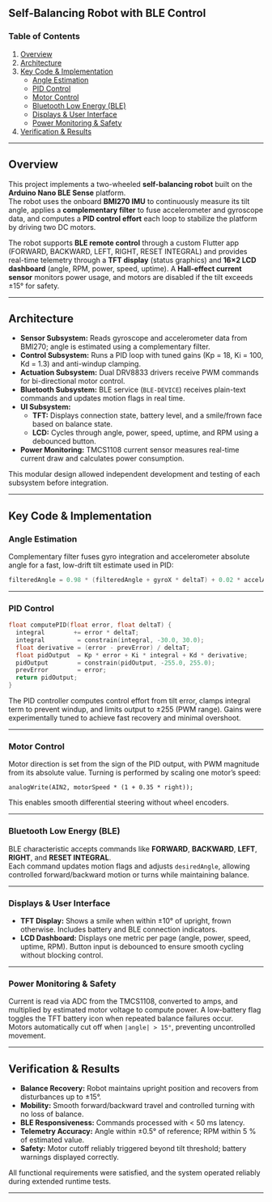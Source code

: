 ## Self-Balancing Robot with BLE Control

### Table of Contents
1. [Overview](#overview)  
2. [Architecture](#architecture)  
3. [Key Code & Implementation](#key-code--implementation)  
   - [Angle Estimation](#angle-estimation)  
   - [PID Control](#pid-control)  
   - [Motor Control](#motor-control)  
   - [Bluetooth Low Energy (BLE)](#bluetooth-low-energy-ble)  
   - [Displays & User Interface](#displays--user-interface)  
   - [Power Monitoring & Safety](#power-monitoring--safety)  
4. [Verification & Results](#verification--results)

---

## Overview

This project implements a two-wheeled **self-balancing robot** built on the **Arduino Nano BLE Sense** platform.  
The robot uses the onboard **BMI270 IMU** to continuously measure its tilt angle, applies a **complementary filter** to fuse accelerometer and gyroscope data, and computes a **PID control effort** each loop to stabilize the platform by driving two DC motors.  

The robot supports **BLE remote control** through a custom Flutter app (FORWARD, BACKWARD, LEFT, RIGHT, RESET INTEGRAL) and provides real-time telemetry through a **TFT display** (status graphics) and **16×2 LCD dashboard** (angle, RPM, power, speed, uptime). A **Hall-effect current sensor** monitors power usage, and motors are disabled if the tilt exceeds ±15° for safety.

---

## Architecture

- **Sensor Subsystem:** Reads gyroscope and accelerometer data from BMI270; angle is estimated using a complementary filter.  
- **Control Subsystem:** Runs a PID loop with tuned gains (Kp = 18, Ki = 100, Kd = 1.3) and anti-windup clamping.  
- **Actuation Subsystem:** Dual DRV8833 drivers receive PWM commands for bi-directional motor control.  
- **Bluetooth Subsystem:** BLE service (`BLE-DEVICE`) receives plain-text commands and updates motion flags in real time.  
- **UI Subsystem:**  
  - **TFT:** Displays connection state, battery level, and a smile/frown face based on balance state.  
  - **LCD:** Cycles through angle, power, speed, uptime, and RPM using a debounced button.  
- **Power Monitoring:** TMCS1108 current sensor measures real-time current draw and calculates power consumption.  

This modular design allowed independent development and testing of each subsystem before integration.

---

## Key Code & Implementation

### Angle Estimation

Complementary filter fuses gyro integration and accelerometer absolute angle for a fast, low-drift tilt estimate used in PID:  

```C  
filteredAngle = 0.98 * (filteredAngle + gyroX * deltaT) + 0.02 * accelAngle;  
```

---

### PID Control
```C
float computePID(float error, float deltaT) {
  integral        += error * deltaT;
  integral         = constrain(integral, -30.0, 30.0);
  float derivative = (error - prevError) / deltaT;
  float pidOutput  = Kp * error + Ki * integral + Kd * derivative;
  pidOutput        = constrain(pidOutput, -255.0, 255.0);
  prevError        = error;
  return pidOutput;
}
```
The PID controller computes control effort from tilt error, clamps integral term to prevent windup, and limits output to ±255 (PWM range). Gains were experimentally tuned to achieve fast recovery and minimal overshoot.

---

### Motor Control

Motor direction is set from the sign of the PID output, with PWM magnitude from its absolute value. Turning is performed by scaling one motor’s speed:  

```  
analogWrite(AIN2, motorSpeed * (1 + 0.35 * right));  
```

This enables smooth differential steering without wheel encoders.

---

### Bluetooth Low Energy (BLE)

BLE characteristic accepts commands like **FORWARD**, **BACKWARD**, **LEFT**, **RIGHT**, and **RESET INTEGRAL**.  
Each command updates motion flags and adjusts `desiredAngle`, allowing controlled forward/backward motion or turns while maintaining balance.

---

### Displays & User Interface

- **TFT Display:** Shows a smile when within ±10° of upright, frown otherwise. Includes battery and BLE connection indicators.  
- **LCD Dashboard:** Displays one metric per page (angle, power, speed, uptime, RPM). Button input is debounced to ensure smooth cycling without blocking control.

---

### Power Monitoring & Safety

Current is read via ADC from the TMCS1108, converted to amps, and multiplied by estimated motor voltage to compute power. A low-battery flag toggles the TFT battery icon when repeated balance failures occur.  
Motors automatically cut off when `|angle| > 15°`, preventing uncontrolled movement.

---

## Verification & Results

- **Balance Recovery:** Robot maintains upright position and recovers from disturbances up to ±15°.  
- **Mobility:** Smooth forward/backward travel and controlled turning with no loss of balance.  
- **BLE Responsiveness:** Commands processed with < 50 ms latency.  
- **Telemetry Accuracy:** Angle within ±0.5° of reference; RPM within 5 % of estimated value.  
- **Safety:** Motor cutoff reliably triggered beyond tilt threshold; battery warnings displayed correctly.  

All functional requirements were satisfied, and the system operated reliably during extended runtime tests.

---
